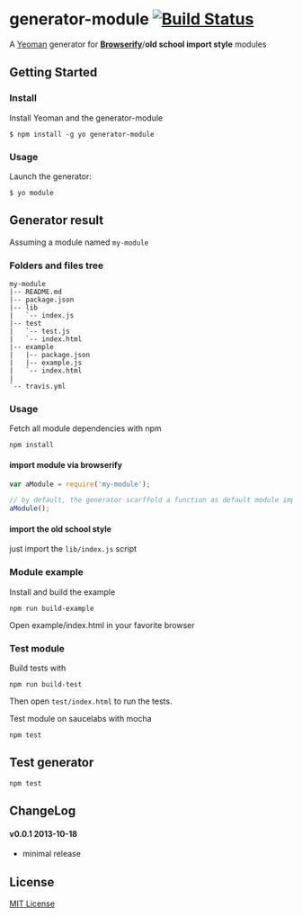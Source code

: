 # generator-module [![Build Status](https://secure.travis-ci.org/peutetre/generator-module.png?branch=master)](https://travis-ci.org/peutetre/generator-module)

A [Yeoman](http://yeoman.io) generator for __[Browserify](http://browserify.org)__/__old school import style__ modules

## Getting Started

### Install

Install Yeoman and the generator-module

```
$ npm install -g yo generator-module
```

### Usage

Launch the generator:

```
$ yo module
```

## Generator result

Assuming a module named `my-module`

### Folders and files tree

```
my-module
|-- README.md
|-- package.json
|-- lib
|   `-- index.js
|-- test
|   `-- test.js
|   `-- index.html
|-- example
|   |-- package.json
|   |-- example.js
|   `-- index.html
|
`-- travis.yml
```

### Usage

Fetch all module dependencies with npm

```
npm install
```

#### import module via browserify

```javascript
var aModule = require('my-module');

// by default, the generator scarffold a function as default module implementation
aModule();
```

#### import the old school style

just import the `lib/index.js` script

### Module example

Install and build the example

```
npm run build-example
```

Open example/index.html in your favorite browser

### Test module

Build tests with

```
npm run build-test
```

Then open `test/index.html` to run the tests.

Test module on saucelabs with mocha

```
npm test
```

## Test generator

```
npm test
```

## ChangeLog

#### v0.0.1 2013-10-18

* minimal release

## License

[MIT License](http://en.wikipedia.org/wiki/MIT_License)
